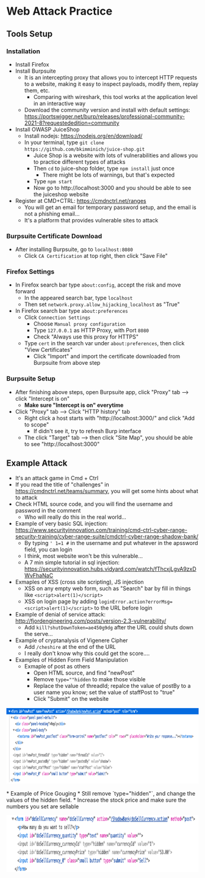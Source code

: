 # Web Attack Practice

## Tools Setup
### Installation
* Install Firefox
* Install Burpsuite
  * It is an intercepting proxy that allows you to intercept HTTP requests to a website, making it easy to inspect payloads, modify them, replay them, etc.
    * Comparing with wireshark, this tool works at the application level in an interactive way 
  * Download the community version and install with default settings: https://portswigger.net/burp/releases/professional-community-2021-8?requestededition=community 
* Install OWASP JuiceShop
  * Install nodejs: https://nodejs.org/en/download/
  * In your terminal, type `git clone https://github.com/bkimminich/juice-shop.git`  
    * Juice Shop is a website with lots of vulnerabilities and allows you to practice different types of attacks 
    * Then `cd` to juice-shop folder, type `npm install` just once
      * There might be lots of warnings, but that's expected  
    * Type `npm start`
    * Now go to http://localhost:3000 and you should be able to see the juiceshop website
* Register at CMD+CTRL: https://cmdnctrl.net/ranges
  * You will get an email for temporary password setup, and the email is not a phishing email...
  * It's a platform that provides vulnerable sites to attack

### Burpsuite Certificate Download
* After installing Burpsuite, go to `localhost:8080`
  * Click `CA Certification` at top right, then click "Save File" 
### Firefox Settings
* In Firefox search bar type `about:config`, accept the risk and move forward
  * In the appeared search bar, type `localhost`
  * Then set `network.proxy.allow_hijacking_localhost` as "True"
* In Firefox search bar type `about:preferences`
  * Click `Connection Settings`
    * Choose `Manual proxy configuration`
    * Type `127.0.0.1` as HTTP Proxy, with Port `8080`
    * Check "Always use this proxy for HTTPS"
  * Type `cert` in the search var under `about:preferences`, then click "View Certificates"
    * Click "Import" and import the certificate downloaded from Burpsuite from above step
### Burpsuite Setup
* After finishing above steps, open Burpsuite app, click "Proxy" tab --> click "Intercept is on"
  * <b>Make sure "Intercept is on" everytime</b>
* Click "Proxy" tab --> Click "HTTP history" tab
  * Right click a host starts with "http://localhost:3000/" and click "Add to scope"
    * If didn't see it, try to refresh Burp interface 
  * The click "Target" tab --> then click "Site Map", you should be able to see "http://localhost:3000"

## Example Attack
* It's an attack game in Cmd + Ctrl
* If you read the title of "challenges" in https://cmdnctrl.net/teams/summary, you will get some hints about what to attack
* Check HTML source code, and you will find the username and password in the comment
  * Who will really do this in the real world... 
* Example of very basic SQL injection: https://www.securityinnovation.com/training/cmd-ctrl-cyber-range-security-training/cyber-range-suite/cmdctrl-cyber-range-shadow-bank/
  * By typing `' 1=1 #` in the username and put whatever in the apssword field, you can login
  * I think, most website won't be this vulnerable...
  * A 7 min simple tutorial in sql injection: https://securityinnovation.hubs.vidyard.com/watch/fThcxjLgvA9zxDWvFhaNaC
* Exmaples of XSS (cross site scripting), JS injection
  * XSS on any empty web form, such as "Search" bar by fill in things like `<script>alert(1)</script>`
  * XSS on login page by adding `loginError.action?errorMsg=<script>alert(1)</script>` to the URL before login 
* Example of denial of service attack: http://fjordengineering.com/posts/version-2.3-vulnerability/
  * Add `kill?shutDownToken=ae450g9dg` after the URL could shuts down the serve... 
* Example of cryptanalysis of Vigenere Cipher
  * Add `/cheshire` at the end of the URL
  * I really don't know why this could get the score....
* Examples of Hidden Form Field Manipulation
  * Exmaple of post as others
    * Open HTML source, and find "newPost" 
    * Remove `type=""hidden` to make those visible
    * Replace the value of threadId; repalce the value of postBy to a user name you know; set the value of staffPost to "true"
    * Click "Submit" on the website
<p align="center">
<img src="https://github.com/hanhanwu/Hanhan_CyberSecurity_DataScience/blob/master/more_images/Screen%20Shot%202021-08-18%20at%209.18.22%20AM.png" width="850" height="200" />
</p>
  * Example of Price Gouging
    * Still remove `type="hidden"`, and change the values of the hidden field. 
    * Increase the stock price and make sure the numbers you set are sellable 
<p align="center">
<img src="https://github.com/hanhanwu/Hanhan_CyberSecurity_DataScience/blob/master/more_images/stock_selling.png" width="850" height="150" />
</p>
